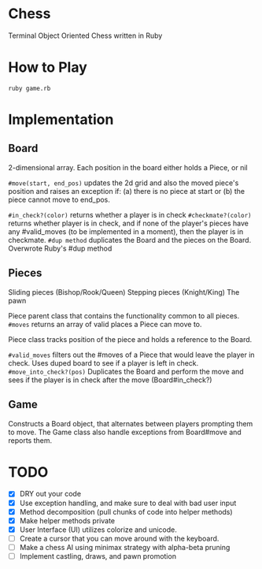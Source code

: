 # Chess #
Terminal Object Oriented Chess written in Ruby

# How to Play #
``` ruby game.rb ```

# Implementation

## Board ##
2-dimensional array. Each position in the board either holds a Piece, or nil

``` #move(start, end_pos) ``` updates the 2d grid and also the moved piece's position and raises an exception if: (a) there is no piece at start or (b) the piece cannot move to end_pos.

``` #in_check?(color) ``` returns whether a player is in check
``` #checkmate?(color) ``` returns whether player is in check, and if none of the player's pieces have any #valid_moves (to be implemented in a moment), then the player is in checkmate.
``` #dup method ``` duplicates the Board and the pieces on the Board. Overwrote Ruby's #dup method

## Pieces ##

Sliding pieces (Bishop/Rook/Queen)
Stepping pieces (Knight/King)
The pawn

Piece parent class that contains the functionality common to all pieces.
``` #moves ``` returns an array of  valid places a Piece can move to.

Piece class tracks position of the piece and holds a reference to the Board.

``` #valid_moves ``` filters out the #moves of a Piece that would leave the player in check. Uses duped board to see if a player is left in check.
``` #move_into_check?(pos) ``` Duplicates the Board and perform the move and sees if the player is in check after the move (Board#in_check?)

## Game ##

Constructs a Board object, that alternates between players prompting them to move. The Game class also handle exceptions from Board#move and reports them.

# TODO
- [X] DRY out your code
- [X] Use exception handling, and make sure to deal with bad user input
- [X] Method decomposition (pull chunks of code into helper methods)
- [X] Make helper methods private
- [X] User Interface (UI) utilizes colorize and unicode.
- [ ] Create a cursor that you can move around with the keyboard.
- [ ] Make a chess AI using minimax strategy with alpha-beta pruning
- [ ] Implement castling, draws, and pawn promotion
